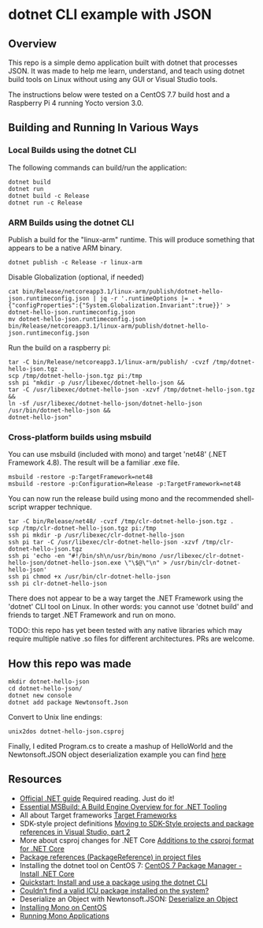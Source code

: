 # dotnet CLI example with JSON

## Overview

This repo is a simple demo application built with dotnet that processes JSON. It
was made to help me learn, understand, and teach using dotnet build tools on
Linux without using any GUI or Visual Studio tools.

The instructions below were tested on a CentOS 7.7 build host and a Raspberry
Pi 4 running Yocto version 3.0.

## Building and Running In Various Ways

### Local Builds using the dotnet CLI

The following commands can build/run the application:

```
dotnet build
dotnet run
dotnet build -c Release
dotnet run -c Release
```

### ARM Builds using the dotnet CLI

Publish a build for the "linux-arm" runtime. This will produce something that
appears to be a native ARM binary.

```
dotnet publish -c Release -r linux-arm
```

Disable Globalization (optional, if needed)

```
cat bin/Release/netcoreapp3.1/linux-arm/publish/dotnet-hello-json.runtimeconfig.json | jq -r '.runtimeOptions |= . + {"configProperties":{"System.Globalization.Invariant":true}}' > dotnet-hello-json.runtimeconfig.json
mv dotnet-hello-json.runtimeconfig.json bin/Release/netcoreapp3.1/linux-arm/publish/dotnet-hello-json.runtimeconfig.json
```

Run the build on a raspberry pi:
```
tar -C bin/Release/netcoreapp3.1/linux-arm/publish/ -cvzf /tmp/dotnet-hello-json.tgz .
scp /tmp/dotnet-hello-json.tgz pi:/tmp
ssh pi "mkdir -p /usr/libexec/dotnet-hello-json &&
tar -C /usr/libexec/dotnet-hello-json -xzvf /tmp/dotnet-hello-json.tgz &&
ln -sf /usr/libexec/dotnet-hello-json/dotnet-hello-json /usr/bin/dotnet-hello-json &&
dotnet-hello-json"
```

### Cross-platform builds using msbuild

You can use msbuild (included with mono) and target 'net48' (.NET Framework
4.8). The result will be a familiar .exe file.

```
msbuild -restore -p:TargetFramework=net48
msbuild -restore -p:Configuration=Release -p:TargetFramework=net48
```

You can now run the release build using mono and the recommended shell-script
wrapper technique.

```
tar -C bin/Release/net48/ -cvzf /tmp/clr-dotnet-hello-json.tgz .
scp /tmp/clr-dotnet-hello-json.tgz pi:/tmp
ssh pi mkdir -p /usr/libexec/clr-dotnet-hello-json
ssh pi tar -C /usr/libexec/clr-dotnet-hello-json -xzvf /tmp/clr-dotnet-hello-json.tgz
ssh pi 'echo -en "#!/bin/sh\n/usr/bin/mono /usr/libexec/clr-dotnet-hello-json/dotnet-hello-json.exe \"\$@\"\n" > /usr/bin/clr-dotnet-hello-json'
ssh pi chmod +x /usr/bin/clr-dotnet-hello-json
ssh pi clr-dotnet-hello-json
```

There does not appear to be a way target the .NET Framework using the 'dotnet'
CLI tool on Linux. In other words: you cannot use 'dotnet build' and friends to
target .NET Framework and run on mono.

TODO: this repo has yet been tested with any native libraries which may require
multiple native .so files for different architectures. PRs are welcome.

## How this repo was made

```
mkdir dotnet-hello-json
cd dotnet-hello-json/
dotnet new console
dotnet add package Newtonsoft.Json
```

Convert to Unix line endings:

```
unix2dos dotnet-hello-json.csproj
```

Finally, I edited Program.cs to create a mashup of HelloWorld and the
Newtonsoft.JSON object deserialization example you can find
[here](https://www.newtonsoft.com/json/help/html/DeserializeObject.htm)

## Resources
* [Official .NET guide](https://docs.microsoft.com/en-us/dotnet/standard/)
  Required reading. Just do it!
* [Essential MSBuild: A Build Engine Overview for for .NET
  Tooling](https://docs.microsoft.com/en-us/archive/msdn-magazine/2017/january/essential-net-essential-msbuild-a-build-engine-overview-for-net-tooling)
* All about Target frameworks [Target
  Frameworks](https://docs.microsoft.com/en-us/nuget/reference/target-frameworks)
* SDK-style project definitions [Moving to SDK-Style projects and package
  references in Visual Studio, part
  2](http://hermit.no/moving-to-sdk-style-projects-and-package-references-in-visual-studio-part-2/)
* More about csproj changes for .NET Core [Additions to the csproj format for
  .NET Core](https://docs.microsoft.com/en-us/dotnet/core/tools/csproj)
* [Package references (PackageReference) in project
  files](https://docs.microsoft.com/en-us/nuget/consume-packages/package-references-in-project-files)
* Installing the dotnet tool on CentOS 7: [CentOS 7 Package Manager - Install
  .NET
  Core](https://docs.microsoft.com/en-us/dotnet/core/install/linux-package-manager-centos7)
* [Quickstart: Install and use a package using the dotnet
  CLI](https://docs.microsoft.com/en-us/nuget/quickstart/install-and-use-a-package-using-the-dotnet-cli)
* [Couldn’t find a valid ICU package installed on the
  system?](https://github.com/dotnet/core/issues/2186)
* Deserialize an Object with Newtonsoft.JSON: [Deserialize an
  Object](https://www.newtonsoft.com/json/help/html/DeserializeObject.htm)
* [Installing Mono on
  CentOS](https://www.mono-project.com/download/stable/#download-lin-centos)
* [Running Mono
  Applications](https://www.mono-project.com/archived/guiderunning_mono_applications/)


